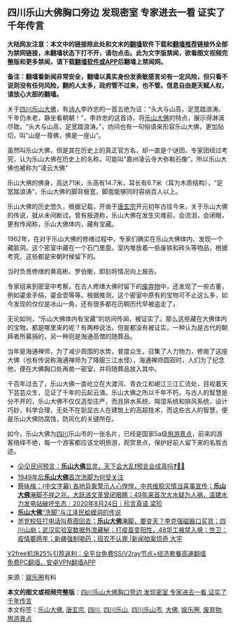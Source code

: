  <h2>四川乐山大佛胸口旁边 发现密室 专家进去一看 证实了千年传言</h2> <p class="notice"><b>大陆网友注意：本文中的链接除此处和文末的<a href="https://github.com/bannedbook/fanqiang" >翻墙</a>软件下载和<a href="https://github.com/killgcd/justmysocks/blob/master/README.md">翻墙推荐</a>链接外全部为禁网链接，未翻墙状态下打不开，请勿点击。此为文字版禁闻，欲看图文视频完整版和更多禁闻，请下载<a href="https://github.com/bannedbook/fanqiang">翻墙软件或APP</a>后翻墙上禁闻网。</p><p>备注：翻墙看新闻非常安全，翻墙以真实身份发表敏感言论有一定风险，但只看不说则没有任何风险，翻的人太多，政府管不过来，也不管。信息自由是天赋人权，请放心大胆的翻墙。</b></p>  <div class="entry"> <p>关于<a href="https://www.bannedbook.org/bnews/tag/%e5%9b%9b%e5%b7%9d%e4%b9%90%e5%b1%b1/" class="st_tag internal_tag" rel="tag" title="标签 四川乐山 下的日志">四川乐山</a><a href="https://www.bannedbook.org/bnews/tag/%E5%A4%A7%E4%BD%9B/" class="st_tag internal_tag" rel="tag" title="标签 大佛 下的日志">大佛</a>，有<span class='wp_keywordlink'><a href="https://www.bannedbook.org/forum11/topic295.html" title="禁片：诗人的悲歌" target="_blank">诗人</a></span>李祚忠的一首五绝为证：“头大与山高，足宽踏浪涛。千年仍未老，静坐看朝朝！”，李祚忠的这首诗，将<a href="https://www.bannedbook.org/bnews/tag/%e4%b9%90%e5%b1%b1%e5%a4%a7%e4%bd%9b/" class="st_tag internal_tag" rel="tag" title="标签 乐山大佛 下的日志">乐山大佛</a>的特点，展示得淋漓尽致。“头大与山高，足宽踏浪涛。”，坊间也有一句俗语来形容乐山大佛，更加贴切，叫&#8221;山是一尊佛，佛是一座山&#8221;。</p> <p>虽然叫乐山大佛，但是其在历史上的真正官方名，却一直是个谜团，专家团经过考究，认为乐山大佛在历史上的名称，可能叫“嘉州凌云寺大弥勒石像”，所以乐山大佛也被称为“凌云大佛”</p> <p>乐山大佛的佛身，高达71米，头高有14.7米，耳长有6.7米（耳为木质结构），“足宽踏浪涛”，乐山大佛的脚背极宽，脚面能够同时容纳百人以上。</p> <p>乐山大佛的历史悠久，根据记载，开凿于<a href="https://www.bannedbook.org/bnews/tag/%e5%94%90%e7%8e%84%e5%ae%97/" class="st_tag internal_tag" rel="tag" title="标签 唐玄宗 下的日志">唐玄宗</a>开元初年古往今来，关于乐山大佛的传说，就从未间断过。曾有报道称，乐山大佛在发生灾难前，会流泪，会闭眼，更有传闻称，乐山大佛体内，藏有宝藏。</p>  <p>1962年，在对于乐山大佛的修缮过程中，专家们确实在乐山大佛体内，发现一个藏脏洞。这个密室中藏在一个石门里面，室内堆放着一些废铁和砖头等物品，根据考究，这些都是宋朝时候留下的。</p> <p>当时负责修缮的黄高彬、罗伯衡，即刻将情况向上报告。</p> <p>专家组来到密室中考察，在古人修缮大佛时留下的<a href="https://www.bannedbook.org/bnews/tag/%E5%BA%9F%E5%BC%83%E7%89%A9/" class="st_tag internal_tag" rel="tag" title="标签 废弃物 下的日志">废弃物</a>中，还发现了一些古董，例如鎏金手绢，鎏金壶等等。根据推测，这个密室中原有的宝物可不止这么多，如今发现的仅仅是冰山一角，还有很多都在历朝历代早被盗走了。</p> <p>无论如何，“乐山大佛体内有宝藏”的坊间传闻，被证实了。那么这些藏在大佛体内的宝物，都是哪里来的呢？有两种说法，但是都没有被证实，一种认为是古代的朝拜者所募捐的，另一种则是海通高僧的随葬品。</p>  <p>当年是海通禅师，为了减少周围的水势，普度众生，召集了人力物力，修凿了这座大佛（也有传说称海通禅师为了降服三江水怪），海通禅师圆寂时，人们为了纪念他，便在大佛胸口处再凿一密室，并将随葬品放入其中。</p> <p>千百年过去了，乐山大佛一直屹立在大渡河、青衣江和岷江三江汇流处，目视着天下芸芸众生，见证了千年的云起云涌。乐山大佛之所以千年不朽，与古人的智慧是分不开的，乐山大佛不仅仅造型庄严，而且排水系统、隔湿系统和排风系统，设计巧妙，科学合理，无处不在彰显古人在建筑上的高超技术，而这些古人的智慧，便是乐山大佛防腐蚀，防风化的关键所在。</p> <p>如今，乐山大佛为<a href="https://www.bannedbook.org/bnews/tag/%e5%9b%9b%e5%b7%9d/" class="st_tag internal_tag" rel="tag" title="标签 四川 下的日志">四川</a>乐山市的一张名片，已经是国家5a级<a href="https://www.bannedbook.org/bnews/tag/%E6%97%85%E6%B8%B8%E6%99%AF%E7%82%B9/" class="st_tag internal_tag" rel="tag" title="标签 旅游景点 下的日志">旅游景点</a>，前来的游客络绎不绝，每一个游客都应该文明旅游，观赏景点，保护好前人留下来的名胜古迹。</p> <ul class='op-related-articles' title='相关阅读'> <li><a href='https://www.bannedbook.org/bnews/bannedvideo/20200825/1385371.html' target='_blank'>😲😲民间预言：<b>乐山大佛</b>显灵，天下会大乱❗预言会成真吗❓🏃🏃</a></li> <li><a href='https://www.bannedbook.org/bnews/lishi/20200825/1385338.html' target='_blank'>1949年后<b>乐山大佛</b>首次洗脚为何受关注</a></li> <li><a href='https://www.bannedbook.org/bnews/bannedvideo/20200824/1385156.html' target='_blank'>蔡咏梅：(中文字幕) 各地异象警示人心惶惶，中共维稳灾情当喜事宣传；<b>乐山大佛</b>淹脚不祥之兆，大跃进文革曾闭眼睛；49年来首次大水疑为人祸，滥建水力发电站破坏生态｜2020年8月24日｜珍言真语 梁珍</a></li> <li><a href='https://www.bannedbook.org/bnews/cbnews/20200823/1384527.html' target='_blank'><b>乐山大佛</b>“洗脚”与江泽民蛤蟆洞的传说</a></li> <li><a href='https://www.bannedbook.org/bnews/bannedvideo/20200822/1383954.html' target='_blank'>🈲党校狂打电话叫蔡霞回去；<b>乐山大佛</b>淹脚，要变天？李克强磁器口买货；四川山崩；武汉实验室数据外泄藏秘；打疫苗变阳性，48华工被禁入境；世卫：疫情要两年；新疆强制喝药；班农不认罪 |新闻拍案惊奇 大宇</a></li> </ul> <p class="texttj"> <a href="https://www.bannedbook.org/forum23/topic22702.html" target="_blank">V2free机场25%引荐返利：全平台免费SS/V2ray节点+经济套餐高速翻墙</a><br/> <a href="https://github.com/bannedbook/fanqiang/wiki/%E7%A6%81%E9%97%BB%E7%BD%91%E5%AE%89%E5%8D%93%E7%BF%BB%E5%A2%99%E6%96%B0%E9%97%BBAPP" target="_blank">免费PC翻墙、安卓VPN翻墙APP</a></p><p> 来源：<a href="https://www.bannedbook.org/bnews/tag/%e5%a8%b1%e4%b9%90%e5%9c%88/" class="st_tag internal_tag" rel="tag" title="标签 娱乐圈 下的日志">娱乐圈</a>有料 </p> <a name='sharetosocial'></a>       <div><b>本文的图文或视频完整版</b>：<a href='https://www.bannedbook.org/bnews/funmedia/20201231/1458217.html'>四川乐山大佛胸口旁边 发现密室 专家进去一看 证实了千年传言</a></div>  </div><!--END ENTRY--> <div class="postfooter"> <div>本文标签：<a href="https://www.bannedbook.org/bnews/tag/%e4%b9%90%e5%b1%b1%e5%a4%a7%e4%bd%9b/" rel="tag">乐山大佛</a>, <a href="https://www.bannedbook.org/bnews/tag/%e5%94%90%e7%8e%84%e5%ae%97/" rel="tag">唐玄宗</a>, <a href="https://www.bannedbook.org/bnews/tag/%e5%9b%9b%e5%b7%9d/" rel="tag">四川</a>, <a href="https://www.bannedbook.org/bnews/tag/%e5%9b%9b%e5%b7%9d%e4%b9%90%e5%b1%b1/" rel="tag">四川乐山</a>, <a href="https://www.bannedbook.org/bnews/tag/%E5%9B%9B%E5%B7%9D%E4%B9%90%E5%B1%B1%E5%B8%82/" rel="tag">四川乐山市</a>, <a href="https://www.bannedbook.org/bnews/tag/%E5%A4%A7%E4%BD%9B/" rel="tag">大佛</a>, <a href="https://www.bannedbook.org/bnews/tag/%e5%a8%b1%e4%b9%90%e5%9c%88/" rel="tag">娱乐圈</a>, <a href="https://www.bannedbook.org/bnews/tag/%E5%BA%9F%E5%BC%83%E7%89%A9/" rel="tag">废弃物</a>, <a href="https://www.bannedbook.org/bnews/tag/%E6%97%85%E6%B8%B8%E6%99%AF%E7%82%B9/" rel="tag">旅游景点</a></div>  </div><!--END POSTFOOTER--> 